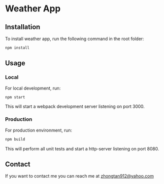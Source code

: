 # Weather App

## Installation

To install weather app, run the following command in the root folder:

```bash
npm install
```

## Usage

### Local
For local development, run:

```bash
npm start
```

This will start a webpack development server listening on port 3000.

### Production
For production environment, run:

```bash
npm build
```

This will perform all unit tests and start a http-server listening on port 8080.

## Contact
If you want to contact me you can reach me at zhongtan912@yahoo.com
